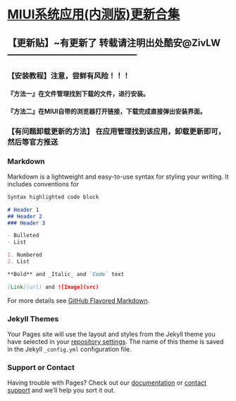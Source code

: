 # [MIUI系统应用(内测版)更新合集](http://www.lanzous.com/b838135)

## 【更新贴】~有更新了 转载请注明出处酷安@ZivLW ——————————————  
### 【安装教程】注意，尝鲜有风险！！！   
#### 『方法一』在文件管理找到下载的文件，进行安装。   
#### 『方法二』在MIUI自带的浏览器打开链接，下载完成直接弹出安装界面。   
### 【有问题卸载更新的方法】 在应用管理找到该应用，卸载更新即可，然后等官方推送  


### Markdown

Markdown is a lightweight and easy-to-use syntax for styling your writing. It includes conventions for

```markdown
Syntax highlighted code block

# Header 1
## Header 2
### Header 3

- Bulleted
- List

1. Numbered
2. List

**Bold** and _Italic_ and `Code` text

[Link](url) and ![Image](src)
```

For more details see [GitHub Flavored Markdown](https://guides.github.com/features/mastering-markdown/).

### Jekyll Themes

Your Pages site will use the layout and styles from the Jekyll theme you have selected in your [repository settings](https://github.com/MIUISystemAppUpdate/miui-daily.github.io/settings). The name of this theme is saved in the Jekyll `_config.yml` configuration file.

### Support or Contact

Having trouble with Pages? Check out our [documentation](https://help.github.com/categories/github-pages-basics/) or [contact support](https://github.com/contact) and we’ll help you sort it out.
